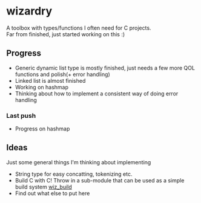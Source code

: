 # wizardry
A toolbox with types/functions I often need for C projects.
<br>
Far from finished, just started working on this :)

## Progress
- Generic dynamic list type is mostly finished, just needs a few more QOL functions and polish(+ error handling)
- Linked list is almost finished
- Working on hashmap
- Thinking about how to implement a consistent way of doing error handling

### Last push
- Progress on hashmap


## Ideas
Just some general things I'm thinking about implementing
- String type for easy concatting, tokenizing  etc.
- Build C with C! Throw in a sub-module that can be used as a simple build system [wiz_build](https://github.com/RockRottenSalad/wiz-build/)
- Find out what else to put here
